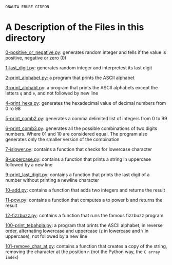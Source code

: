 ```
ONWUTA EBUBE GIDEON
```

# A Description of the Files in this directory

[0-positive\_or\_negative.py](./0-positive_or_negative.py): generates random integer and tells if the value is positive, negative or zero (0)


[1-last\_digit.py](./1-last_digit.py): generates random integer and interpretest its last digit


[2-print_alphabet.py](./2-print_alphabet.py): a program that prints the ASCII alphabet


[3-print_alphabt.py](./3-print_alphabt.py): a program that prints the ASCII alphabets except the letters `q` and `e`, and not followed by new line


[4-print_hexa.py](./4-print_hexa.py): generates the hexadecimal value of decimal numbers from 0 ro 98


[5-print_comb2.py](./5-print_comb2.py): generates a comma delimited list of integers from 0 to 99


[6-print_comb3.py](./6-print_comb3.py): generates all the possible combinations of two digits numbers. Where 01 and 10 are considered equal. The program also generates only the smaller version of the combination


[7-islower.py](./7-islower.py): contains a function that checks for lowercase character


[8-uppercase.py](./uppercase.py): contains a function that prints a string in uppercase followed by a new line


[9-print_last_digit.py](./9-print_last_digit.py): contains a function that prints the last digit of a number without printing a newline character


[10-add.py](./10-add.py): contains a function that adds two integers and returns the result


[11-pow.py](./11-pow.py): contains a function that computes a to power b and returns the result


[12-fizzbuzz.py](./12-fizzbuzz.py): contains a function that runs the famous fizzbuzz program


[100-print_tebahpla.py](./100-print_tebahpla.py): a program that prints the ASCII alphabet, in reverse order, alternating lowercase and uppercase (`z` in lowercase and `Y` in uppercase), not followed by a new line


[101-remove_char_at.py](./101-remove_char_at.py): contains a function that creates a copy of the string, removing the character at the position `n` (not the Python way, the `C array index`)
